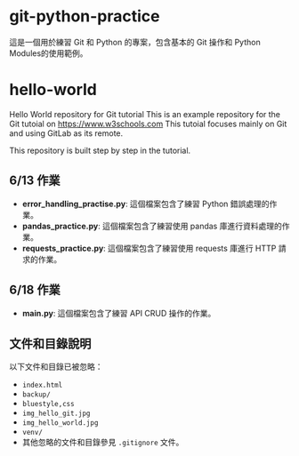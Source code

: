 # git-python-practice
這是一個用於練習 Git 和 Python 的專案，包含基本的 Git 操作和 Python Modules的使用範例。

# hello-world
Hello World repository for Git tutorial
This is an example repository for the Git tutoial on https://www.w3schools.com
This tutoial focuses mainly on Git and using GitLab as its remote.

This repository is built step by step in the tutorial.

## 6/13 作業

- **error_handling_practise.py**: 這個檔案包含了練習 Python 錯誤處理的作業。
- **pandas_practice.py**: 這個檔案包含了練習使用 pandas 庫進行資料處理的作業。
- **requests_practice.py**: 這個檔案包含了練習使用 requests 庫進行 HTTP 請求的作業。

## 6/18 作業

- **main.py**: 這個檔案包含了練習 API CRUD 操作的作業。

## 文件和目錄說明

以下文件和目錄已被忽略：

- `index.html`
- `backup/`
- `bluestyle,css`
- `img_hello_git.jpg`
- `img_hello_world.jpg`
- `venv/`
- 其他忽略的文件和目錄參見 `.gitignore` 文件。
